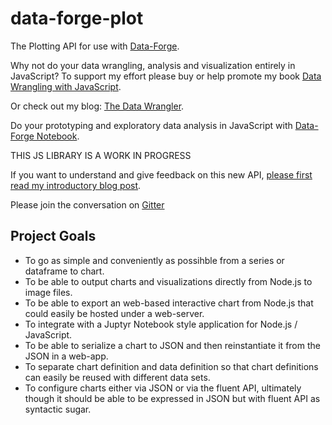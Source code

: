 # data-forge-plot

The Plotting API for use with [Data-Forge](https://github.com/data-forge/data-forge-ts).

Why not do your data wrangling, analysis and visualization entirely in JavaScript? To support my effort please buy or help promote my book 
[Data Wrangling with JavaScript](http://bit.ly/2t2cJu2).

Or check out my blog: [The Data Wrangler](http://www.the-data-wrangler.com/).

Do your prototyping and exploratory data analysis in JavaScript with [Data-Forge Notebook](http://www.data-forge-notebook.com/).

THIS JS LIBRARY IS A WORK IN PROGRESS

If you want to understand and give feedback on this new API, [please first read my introductory blog post](http://www.the-data-wrangler.com/introducing-data-forge-plot/).

Please join the conversation on [Gitter](https://gitter.im/data-forge)

## Project Goals

- To go as simple and conveniently as possihble from a series or dataframe to chart.
- To be able to output charts and visualizations directly from Node.js to image files.
- To be able to export an web-based interactive chart from Node.js that could easily be hosted under a web-server.
- To integrate with a Juptyr Notebook style application for Node.js / JavaScript.
- To be able to serialize a chart to JSON and then reinstantiate it from the JSON in a web-app.
- To separate chart definition and data definition so that chart definitions can easily be reused with different data sets.
- To configure charts either via JSON or via the fluent API, ultimately though it should be able to be expressed in JSON but with fluent API as syntactic sugar.